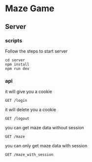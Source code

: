 # Maze Game
## Server
### scripts
Follow the steps to start server
```
cd server
npm install
npm run dev
```

### api
it will give you a cookie
```
GET /login
```

it will delete you a cookie
```
GET /logout
```

you can get maze data without session
```
GET /maze
```

you can only get maze data with session
```
GET /maze_with_session
```